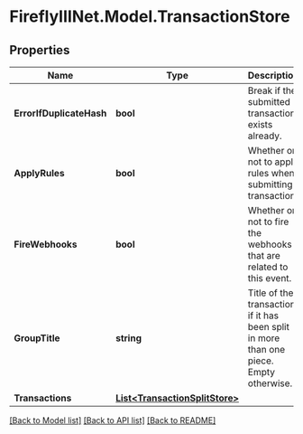 # FireflyIIINet.Model.TransactionStore

## Properties

Name | Type | Description | Notes
------------ | ------------- | ------------- | -------------
**ErrorIfDuplicateHash** | **bool** | Break if the submitted transaction exists already. | [optional] 
**ApplyRules** | **bool** | Whether or not to apply rules when submitting transaction. | [optional] 
**FireWebhooks** | **bool** | Whether or not to fire the webhooks that are related to this event. | [optional] [default to true]
**GroupTitle** | **string** | Title of the transaction if it has been split in more than one piece. Empty otherwise. | [optional] 
**Transactions** | [**List&lt;TransactionSplitStore&gt;**](TransactionSplitStore.md) |  | 

[[Back to Model list]](../README.md#documentation-for-models) [[Back to API list]](../README.md#documentation-for-api-endpoints) [[Back to README]](../README.md)

